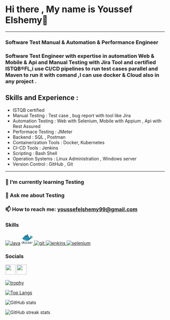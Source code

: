 #  Hi there , My name is Youssef Elshemy👋

-------------------------------------

### Software Test Manual & Automation & Performance Engineer 
### Software Test Engineer with expertise in automation Web & Mobile & Api and Manual Testing with Jira Tool and certified ISTQB®FL,i use CI/CD pipelines to run test cases parallel and Maven to run it with comand ,I can use docker & Cloud also in any project .

## Skills and Experience :
- ISTQB certified  
- Manual Testing : Test case , bug report with tool like Jira
- Automation Testing : Web with Selenium, Mobile with Appium , Api with Rest Assured
- Performace Testing : JMeter
- Backend : SQL , Postman  
- Containerization Tools : Docker, Kubernetes             
- CI-CD Tools : Jenkins    
- Scripting : Bash Shell 
- Operation Systems : Linux Administration , Windows server
- Version Control : GitHub , Git  
  
-------------------------------------

### 🌱 I’m currently learning Testing 

### 💬 Ask me about Testing 

### 📫 How to reach me: youssefelshemy99@gmail.com
### Skills

<p align="left">
<a href="https://www.oracle.com/java/" target="_blank" rel="noreferrer"><img src="https://raw.githubusercontent.com/danielcranney/readme-generator/main/public/icons/skills/java-colored.svg" width="36" height="36" alt="Java" /></a>
<a href="https://www.docker.com/" target="_blank" rel="noreferrer"> <img src="https://raw.githubusercontent.com/devicons/devicon/master/icons/docker/docker-original-wordmark.svg" alt="docker" width="36" height="36"/> </a>
<a href="https://git-scm.com/" target="_blank" rel="noreferrer"> <img src="https://www.vectorlogo.zone/logos/git-scm/git-scm-icon.svg" alt="git" width="36" height="36"/> </a>
<a href="https://www.jenkins.io" target="_blank" rel="noreferrer"> <img src="https://www.vectorlogo.zone/logos/jenkins/jenkins-icon.svg" alt="jenkins" width="36" height="36"/> </a>
<a href="https://www.selenium.dev" target="_blank" rel="noreferrer"> <img src="https://raw.githubusercontent.com/detain/svg-logos/780f25886640cef088af994181646db2f6b1a3f8/svg/selenium-logo.svg" alt="selenium" width="36" height="36"/> </a>


### Socials

<p align="left">
<a href="https://github.com/youssefm2000" target="_blank" rel="noreferrer"><img src="https://raw.githubusercontent.com/danielcranney/readme-generator/main/public/icons/socials/github.svg" width="32" height="32" /></a>
<a href="https://www.linkedin.com/in/youssef-elshemy-217166217" target="_blank" rel="noreferrer"><img src="https://raw.githubusercontent.com/danielcranney/readme-generator/main/public/icons/socials/linkedin.svg" width="32" height="32" /></a>

[![trophy](https://github-profile-trophy.vercel.app/?username=youssefm2000)](https://github.com/ryo-ma/github-profile-trophy)

[![Top Langs](https://github-readme-stats.vercel.app/api/top-langs/?username=youssefm2000)](https://github.com/anuraghazra/github-readme-stats)

![GitHub stats](https://github-readme-stats.vercel.app/api?username=youssefm2000&show_icons=true)  

![GitHub streak stats](https://streak-stats.demolab.com/?user=youssefm2000)  

 
